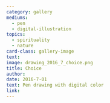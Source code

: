 ```yaml
---
category: gallery
mediums:
  - pen
  - digital-illustration
topics:
  - spirituality
  - nature
card-class: gallery-image
text:
image: drawing_2016_7_choice.png
title: Choice
author:
date: 2016-7-01
text: Pen drawing with digital color
link:
---
```

